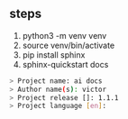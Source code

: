## steps

1. python3 -m venv venv
2. source venv/bin/activate
3. pip install sphinx
4. sphinx-quickstart docs


```bash
> Project name: ai docs
> Author name(s): victor
> Project release []: 1.1.1
> Project language [en]:
```